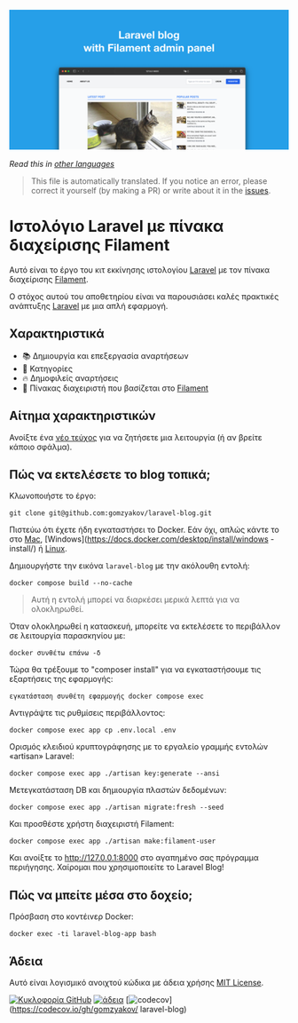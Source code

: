 ﻿![Ιστολόγιο Laravel με πίνακα διαχείρισης Filament](../docs/social-preview-en.png)

_Read this in [other languages](./Translations.md)_

>This file is automatically translated. If you notice an error, please correct it yourself (by making a PR) or write about it in the [issues](https://github.com/gomzyakov/laravel-blog/issues).

# Ιστολόγιο Laravel με πίνακα διαχείρισης Filament

Αυτό είναι το έργο του κιτ εκκίνησης ιστολογίου [Laravel](https://laravel.com) με τον πίνακα διαχείρισης [Filament](https://filamentphp.com).

Ο στόχος αυτού του αποθετηρίου είναι να παρουσιάσει καλές πρακτικές ανάπτυξης [Laravel](https://laravel.com) με μια απλή εφαρμογή.

## Χαρακτηριστικά

- 📚 Δημιουργία και επεξεργασία αναρτήσεων
- 🥑 Κατηγορίες
- 🔥 Δημοφιλείς αναρτήσεις
- 🎉 Πίνακας διαχειριστή που βασίζεται στο [Filament](https://filamentphp.com)

## Αίτημα χαρακτηριστικών

Ανοίξτε ένα [νέο τεύχος](https://github.com/gomzyakov/laravel-blog/issues/new) για να ζητήσετε μια λειτουργία (ή αν βρείτε κάποιο σφάλμα).

## Πώς να εκτελέσετε το blog τοπικά;

Κλωνοποιήστε το έργο:

```μπας
git clone git@github.com:gomzyakov/laravel-blog.git
```

Πιστεύω ότι έχετε ήδη εγκαταστήσει το Docker. Εάν όχι, απλώς κάντε το στο [Mac](https://docs.docker.com/desktop/install/mac-install/), [Windows](https://docs.docker.com/desktop/install/windows -install/) ή [Linux](https://docs.docker.com/desktop/install/linux-install/).

Δημιουργήστε την εικόνα `laravel-blog` με την ακόλουθη εντολή:

```μπας
docker compose build --no-cache
```

>Αυτή η εντολή μπορεί να διαρκέσει μερικά λεπτά για να ολοκληρωθεί.

Όταν ολοκληρωθεί η κατασκευή, μπορείτε να εκτελέσετε το περιβάλλον σε λειτουργία παρασκηνίου με:

```μπας
docker συνθέτω επάνω -δ
```

Τώρα θα τρέξουμε το "composer install" για να εγκαταστήσουμε τις εξαρτήσεις της εφαρμογής:

```μπας
εγκατάσταση συνθέτη εφαρμογής docker compose exec
```

Αντιγράψτε τις ρυθμίσεις περιβάλλοντος:

```μπας
docker compose exec app cp .env.local .env
```

Ορισμός κλειδιού κρυπτογράφησης με το εργαλείο γραμμής εντολών «artisan» Laravel:

```μπας
docker compose exec app ./artisan key:generate --ansi
```

Μετεγκατάσταση DB και δημιουργία πλαστών δεδομένων:

```μπας
docker compose exec app ./artisan migrate:fresh --seed
```

Και προσθέστε χρήστη διαχειριστή Filament:

```μπας
docker compose exec app ./artisan make:filament-user
```

Και ανοίξτε το http://127.0.0.1:8000 στο αγαπημένο σας πρόγραμμα περιήγησης. Χαίρομαι που χρησιμοποιείτε το Laravel Blog!

## Πώς να μπείτε μέσα στο δοχείο;

Πρόσβαση στο κοντέινερ Docker:

```μπας
docker exec -ti laravel-blog-app bash
```

## Άδεια

Αυτό είναι λογισμικό ανοιχτού κώδικα με άδεια χρήσης [MIT License](https://github.com/gomzyakov/php-code-style/blob/main/LICENSE).


[![Κυκλοφορία GitHub](https://img.shields.io/github/release/gomzyakov/laravel-blog.svg)](https://github.com/gomzyakov/laravel-blog/releases/latest)
[![άδεια](https://img.shields.io/badge/License-MIT-green.svg)](https://github.com/gomzyakov/laravel-blog/blob/development/LICENSE)
[![codecov](https://codecov.io/gh/gomzyakov/laravel-blog/branch/main/graph/badge.svg?token=4CYTVMVUYV)](https://codecov.io/gh/gomzyakov/ laravel-blog)
